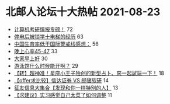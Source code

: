# 北邮人论坛十大热帖 2021-08-23

- [计算机考研慎报专硕！](https://bbs.byr.cn/article/Picture/3297455) 72
- [停电后被锁学十电梯的经历](https://bbs.byr.cn/article/Talking/6295862) 63
- [中国生育率低于国际警戒线感想：](https://bbs.byr.cn/article/StudyShare/201554) 56
- [晚上心率45-47](https://bbs.byr.cn/article/Health/226015) 33
- [大家早上好](https://bbs.byr.cn/article/Feeling/3176454) 30
- [游泳馆什么时候能开啊？](https://bbs.byr.cn/article/Swim/129714) 29
- [【转】超神准！星座小王子独创的新型占卜、來一起試玩一下！](https://bbs.byr.cn/article/Constellations/326533) 18
- [【offer求比较】信达证券 VS 邮储软研](https://bbs.byr.cn/article/Job/2139972) 14
- [征友信息大集合【发现和你一样特别的人】](https://bbs.byr.cn/article/Friends/1971258) 13
- [【求建议】实习感觉自己太菜了如何调整](https://bbs.byr.cn/article/WorkLife/1172278) 11


